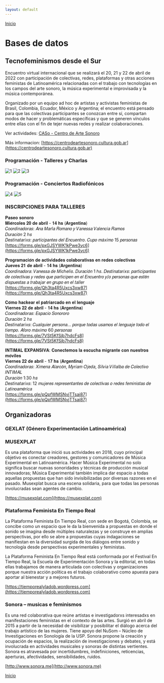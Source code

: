 ```yaml
---
layout: default
---
```


[Inicio](./)

# Bases de datos
## Tecnofeminismos desde el Sur

Encuentro virtual internacional que se realizará el 20, 21 y 22 de abril de 2022 con participación de colectivas, redes, plataformas y otras acciones feministas de Latinoamérica relacionadas con el trabajo con tecnologías en los campos del arte sonoro, la música experimental e improvisada y la música contemporánea.<br>

Organizado por un equipo ad hoc de artistas y activistas feministas de Brasil, Colombia, Ecuador, México y Argentina; el encuentro está pensado para que las colectivas participantes se conozcan entre sí, compartan modos de hacer y problemáticas específicas y que se generen vínculos entre ellas con el fin de tejer nuevas redes y realizar colaboraciones.<br>

Ver actividades: [CASo - Centro de Arte Sonoro](https://www.youtube.com/channel/UCIFc-X-Xz4RsNEzuA4P-EMA)  

Más informacion: [https://centrodeartesonoro.cultura.gob.ar](https://centrodeartesonoro.cultura.gob.ar)  


### Programación - Talleres y Charlas

![1](img/sonoSororos-01.jpg)
![2](img/sonoSororos-02.jpg)
![3](img/sonoSororos-03.jpg)

### Programación - Conciertos Radiofónicos

![4](img/sonoSororos-04.jpg)
![5](img/sonoSororos-05.jpg)


### INSCRIPCIONES PARA TALLERES 
𝐏𝐚𝐬𝐞𝐨 𝐬𝐨𝐧𝐨𝐫𝐨  
𝐌𝐢𝐞́𝐫𝐜𝐨𝐥𝐞𝐬 𝟐𝟎 𝐝𝐞 𝐚𝐛𝐫𝐢𝐥 - 𝟏𝟒 𝐡𝐬 (𝐀𝐫𝐠𝐞𝐧𝐭𝐢𝐧𝐚)  
𝐶𝑜𝑜𝑟𝑑𝑖𝑛𝑎𝑑𝑜𝑟𝑎𝑠: 𝐴𝑛𝑎 𝑀𝑎𝑟𝑖́𝑎 𝑅𝑜𝑚𝑎𝑛𝑜 𝑦 𝑉𝑎𝑛𝑒𝑠𝑠𝑎 𝑉𝑎𝑙𝑒𝑛𝑐𝑖𝑎 𝑅𝑎𝑚𝑜𝑠  
𝐷𝑢𝑟𝑎𝑐𝑖𝑜́𝑛 2 ℎ𝑠  
𝐷𝑒𝑠𝑡𝑖𝑛𝑎𝑡𝑎𝑟𝑖𝑥𝑠: 𝑝𝑎𝑟𝑡𝑖𝑐𝑖𝑝𝑎𝑛𝑡𝑒𝑠 𝑑𝑒𝑙 𝐸𝑛𝑐𝑢𝑒𝑛𝑡𝑟𝑜. 𝐶𝑢𝑝𝑜 𝑚𝑎́𝑥𝑖𝑚𝑜 15 𝑝𝑒𝑟𝑠𝑜𝑛𝑎𝑠  
[https://forms.gle/pxGJSYWK1kPwe3yc6](https://forms.gle/pxGJSYWK1kPwe3yc6)  

𝐏𝐫𝐨𝐠𝐫𝐚𝐦𝐚𝐜𝐢𝐨́𝐧 𝐝𝐞 𝐚𝐜𝐭𝐢𝐯𝐢𝐝𝐚𝐝𝐞𝐬 𝐜𝐨𝐥𝐚𝐛𝐨𝐫𝐚𝐭𝐢𝐯𝐚𝐬 𝐞𝐧 𝐫𝐞𝐝𝐞𝐬 𝐜𝐨𝐥𝐞𝐜𝐭𝐢𝐯𝐚𝐬  
𝐉𝐮𝐞𝐯𝐞𝐬 𝟐𝟏 𝐝𝐞 𝐚𝐛𝐫𝐢𝐥 - 𝟏𝟒 𝐡𝐬 (𝐀𝐫𝐠𝐞𝐧𝐭𝐢𝐧𝐚)  
𝐶𝑜𝑜𝑟𝑑𝑖𝑛𝑎𝑑𝑜𝑟𝑎: 𝑉𝑎𝑛𝑒𝑠𝑠𝑎 𝑑𝑒 𝑀𝑖𝑐ℎ𝑒𝑙𝑖𝑠. 
𝐷𝑢𝑟𝑎𝑐𝑖𝑜́𝑛 1 ℎ𝑠. 
𝐷𝑒𝑠𝑡𝑖𝑛𝑎𝑡𝑎𝑟𝑖𝑥𝑠: 𝑝𝑎𝑟𝑡𝑖𝑐𝑖𝑝𝑎𝑛𝑡𝑒𝑠 𝑑𝑒 𝑐𝑜𝑙𝑒𝑐𝑡𝑖𝑣𝑎𝑠 𝑦 𝑟𝑒𝑑𝑒𝑠 𝑞𝑢𝑒 𝑝𝑎𝑟𝑡𝑖𝑐𝑖𝑝𝑒𝑛 𝑒𝑛 𝑒𝑙 𝐸𝑛𝑐𝑢𝑒𝑛𝑡𝑟𝑜 𝑦/𝑜 𝑝𝑒𝑟𝑠𝑜𝑛𝑎𝑠 𝑞𝑢𝑒 𝑒𝑠𝑡𝑒́𝑛 𝑑𝑖𝑠𝑝𝑢𝑒𝑠𝑡𝑎𝑠 𝑎 𝑡𝑟𝑎𝑏𝑎𝑗𝑎𝑟 𝑒𝑛 𝑔𝑟𝑢𝑝𝑜 𝑒𝑛 𝑒𝑙 𝑡𝑎𝑙𝑙𝑒𝑟  
[https://forms.gle/Qh3ta4R5Uxcs3xw87](https://forms.gle/Qh3ta4R5Uxcs3xw87)  

𝐂𝐨́𝐦𝐨 𝐡𝐚𝐜𝐤𝐞𝐚𝐫 𝐞𝐥 𝐩𝐚𝐭𝐫𝐢𝐚𝐫𝐜𝐚𝐝𝐨 𝐞𝐧 𝐞𝐥 𝐥𝐞𝐧𝐠𝐮𝐚𝐣𝐞  
𝐕𝐢𝐞𝐫𝐧𝐞𝐬 𝟐𝟐 𝐝𝐞 𝐚𝐛𝐫𝐢𝐥 - 𝟏𝟒 𝐡𝐬 (𝐀𝐫𝐠𝐞𝐧𝐭𝐢𝐧𝐚)  
𝐶𝑜𝑜𝑟𝑑𝑖𝑛𝑎𝑑𝑜𝑟𝑎𝑠: 𝐸𝑠𝑝𝑎𝑐𝑖𝑜 𝑆𝑜𝑛𝑜𝑟𝑜𝑟𝑜  
𝐷𝑢𝑟𝑎𝑐𝑖𝑜́𝑛 2 ℎ𝑠  
𝐷𝑒𝑠𝑡𝑖𝑛𝑎𝑡𝑎𝑟𝑖𝑥𝑠: 𝐶𝑢𝑎𝑙𝑞𝑢𝑖𝑒𝑟 𝑝𝑒𝑟𝑠𝑜𝑛𝑎… 𝑝𝑜𝑟𝑞𝑢𝑒 𝑡𝑜𝑑𝑎𝑠 𝑢𝑠𝑎𝑚𝑜𝑠 𝑒𝑙 𝑙𝑒𝑛𝑔𝑢𝑎𝑗𝑒 𝑡𝑜𝑑𝑜 𝑒𝑙 𝑡𝑖𝑒𝑚𝑝𝑜. 𝐴𝑓𝑜𝑟𝑜 𝑚𝑎́𝑥𝑖𝑚𝑜 60 𝑝𝑒𝑟𝑠𝑜𝑛𝑎𝑠  
[https://forms.gle/7VSt5KfSjb7hdcFs8](https://forms.gle/7VSt5KfSjb7hdcFs8)  

𝐈𝐍𝐓𝐈𝐌𝐀𝐋 𝐄𝐗𝐏𝐀𝐍𝐒𝐈𝐕𝐀: 𝐂𝐨𝐧𝐞𝐜𝐭𝐞𝐦𝐨𝐬 𝐥𝐚 𝐞𝐬𝐜𝐮𝐜𝐡𝐚 𝐦𝐢𝐠𝐫𝐚𝐧𝐭𝐞 𝐜𝐨𝐧 𝐧𝐮𝐞𝐬𝐭𝐫𝐨𝐬 𝐦𝐨́𝐯𝐢𝐥𝐞𝐬  
𝐕𝐢𝐞𝐫𝐧𝐞𝐬 𝟐𝟐 𝐝𝐞 𝐚𝐛𝐫𝐢𝐥 - 𝟏𝟕 𝐡𝐬 (𝐀𝐫𝐠𝐞𝐧𝐭𝐢𝐧𝐚)  
𝐶𝑜𝑜𝑟𝑑𝑖𝑛𝑎𝑑𝑜𝑟𝑎𝑠: 𝑋𝑖𝑚𝑒𝑛𝑎 𝐴𝑙𝑎𝑟𝑐𝑜́𝑛, 𝑀𝑦𝑟𝑖𝑎𝑚 𝑂𝑗𝑒𝑑𝑎, 𝑆𝑖𝑙𝑣𝑖𝑎 𝑉𝑖𝑙𝑙𝑎𝑙𝑏𝑎 𝑑𝑒 𝐶𝑜𝑙𝑒𝑐𝑡𝑖𝑣𝑜 𝐼𝑁𝑇𝐼𝑀𝐴𝐿  
𝐷𝑢𝑟𝑎𝑐𝑖𝑜́𝑛 1:30 ℎ𝑠  
𝐷𝑒𝑠𝑡𝑖𝑛𝑎𝑡𝑎𝑟𝑖𝑥𝑠: 12 𝑚𝑢𝑗𝑒𝑟𝑒𝑠 𝑟𝑒𝑝𝑟𝑒𝑠𝑒𝑛𝑡𝑎𝑛𝑡𝑒𝑠 𝑑𝑒 𝑐𝑜𝑙𝑒𝑐𝑡𝑖𝑣𝑎𝑠 𝑜 𝑟𝑒𝑑𝑒𝑠 𝑓𝑒𝑚𝑖𝑛𝑖𝑠𝑡𝑎𝑠 𝑑𝑒 𝐿𝑎𝑡𝑖𝑛𝑜𝑎𝑚𝑒́𝑟𝑖𝑐𝑎  
[https://forms.gle/pQpfWMSNvjTTsai87](https://forms.gle/pQpfWMSNvjTTsai87)  


## Organizadoras

### GEXLAT (Género Experimentación Latinoamérica)

### MUSEXPLAT 

Es una plataforma que inició sus actividades en 2018, cuyo principal objetivo es conectar creadores, gestores y comunicadores de Música Experimental en Latinoamérica. Hacer Música Experimental no solo significa buscar nuevas sonoridades y técnicas de producción musical innovadoras; Música Experimental también implica dar espacio a todas aquellas propuestas que han sido invisibilizadas por diversas razones en el pasado. Musexplat busca una escena solidaria, para que todas las personas involucradas sean agentes de cambio.  

[https://musexplat.com](https://musexplat.com) 


### Plataforma Feminista En Tiempo Real

La Plataforma Feminista En Tiempo Real, con sede en Bogotá, Colombia, se concibe como un espacio que le da la bienvenida a propuestas en donde el sonido se imagina desde múltiples naturalezas y se construye en amplias perspectivas, por ello se abre a propuestas cuyas indagaciones se manifiestan en la diversidad surgida de los diálogos entre sonido y tecnología desde perspectivas experimentales y feministas.  

La Plataforma Feminista En Tiempo Real está conformada por el Festival En Tiempo Real, la Escuela de Experimentación Sonora y la editorial, en todas ellas trabajamos de manera articulada con colectivas y organizaciones porque nuestra acción política es el trabajo colaborativo como apuesta para aportar al bienestar y a mejores futuros.  

[https://tiemporealyladob.wordpress.com](https://tiemporealyladob.wordpress.com) 


### Sonora – musicas e feminismos

Es una red colaborativa que reúne artistas e investigadorxs interesadxs en manifestaciones feministas en el contexto de las artes. Surgió en abril de 2015 a partir de la necesidad de visibilizar y posibilitar el diálogo acerca del trabajo artístico de las mujeres. Tiene apoyo del NuSom – Núcleo de Investigaciones en Sonología de la USP. Sonora propone la creación y ocupación de espacios, la realización de investigaciones y debates, y está involucrada en actividades musicales y sonoras de distintas vertientes. Sonora es atravesada por incertidumbres, indefiniciones, reticencias, aperturas, afectividades, sensibilidades, ruidos.  

[http://www.sonora.me](http://www.sonora.me) 



[Inicio](./)
